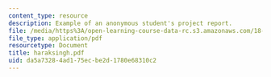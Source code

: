 ```yaml
---
content_type: resource
description: Example of an anonymous student's project report.
file: /media/https%3A/open-learning-course-data-rc.s3.amazonaws.com/18-704-seminar-in-algebra-and-number-theory-rational-points-on-elliptic-curves-fall-2004/da5a73284ad175ecbe2d1780e68310c2_haraksingh.pdf
file_type: application/pdf
resourcetype: Document
title: haraksingh.pdf
uid: da5a7328-4ad1-75ec-be2d-1780e68310c2
---
```

